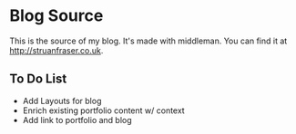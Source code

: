 # Blog Source
This is the source of my blog. It's made with middleman. You can find it at http://struanfraser.co.uk.

## To Do List
* Add Layouts for blog
* Enrich existing portfolio content w/ context
* Add link to portfolio and blog